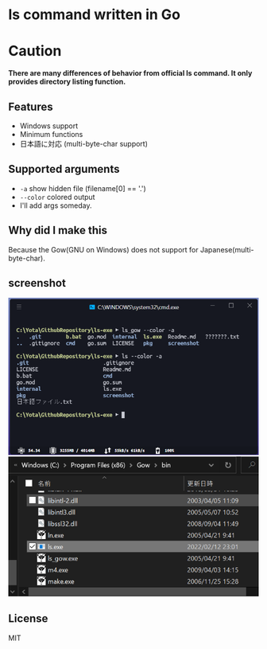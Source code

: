# ls command written in Go

# Caution
__There are many differences of behavior from official ls command.
It only provides directory listing function.__

## Features
- Windows support
- Minimum functions
- 日本語に対応 (multi-byte-char support)

## Supported arguments
- `-a`  show hidden file (filename[0] == '.')
- `--color`  colored output
- I'll add args someday.

## Why did I make this
Because the Gow(GNU on Windows) does not support for Japanese(multi-byte-char).

## screenshot
![ls](./screenshot/ls.png)
![files](./screenshot/files.png)

## License
MIT
